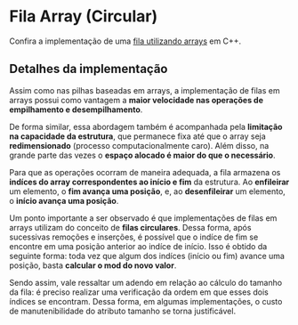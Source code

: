 # Fila Array (Circular)

Confira a implementação de uma [fila utilizando arrays](../src/queue/array/filaArr.cpp) em C++.

## Detalhes da implementação

Assim como nas pilhas baseadas em arrays, a implementação de filas em arrays possui como vantagem a **maior velocidade nas operações de empilhamento e desempilhamento**.

De forma similar, essa abordagem também é acompanhada pela **limitação na capacidade da estrutura**, que permanece fixa até que o array seja **redimensionado** (processo computacionalmente caro). Além disso, na grande parte das vezes o **espaço alocado é maior do que o necessário**.

Para que as operações ocorram de maneira adequada, a fila armazena os **indíces do array correspondentes ao início e fim** da estrutura. Ao **enfileirar** um elemento, o **fim avança uma posição**, e, ao **desenfileirar** um elemento, o **início avança uma posição**. 

Um ponto importante a ser observado é que implementações de filas em arrays utilizam do conceito de **filas circulares**. Dessa forma, após sucessivas remoções e inserções, é possível que o indíce de fim se encontre em uma posição anterior ao indíce de início. Isso é obtido da seguinte forma: toda vez que algum dos indíces (início ou fim) avance uma posição, basta **calcular o mod do novo valor**.

Sendo assim, vale ressaltar um adendo em relação ao cálculo do tamanho da fila: é preciso realizar uma verificação da ordem em que esses dois índices se encontram. Dessa forma, em algumas implementações, o custo de manutenibilidade do atributo tamanho se torna justificável.

